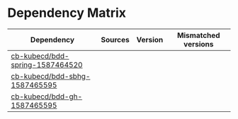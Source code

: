 # Dependency Matrix

Dependency | Sources | Version | Mismatched versions
---------- | ------- | ------- | -------------------
[cb-kubecd/bdd-spring-1587464520](https://github.com/cb-kubecd/bdd-spring-1587464520.git) |  | []() | 
[cb-kubecd/bdd-sbhg-1587465595](https://github.com/cb-kubecd/bdd-sbhg-1587465595.git) |  | []() | 
[cb-kubecd/bdd-gh-1587465595](https://github.com/cb-kubecd/bdd-gh-1587465595.git) |  | []() | 
